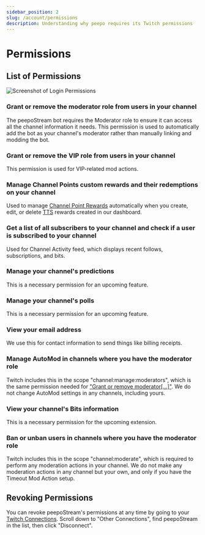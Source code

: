 ```yaml
---
sidebar_position: 2
slug: /account/permissions
description: Understanding why peepo requires its Twitch permissions
---
```


# Permissions

## List of Permissions

![Screenshot of Login Permissions](@site/static/img/Twitch_Permissions.png)

### Grant or remove the moderator role from users in your channel

The peepoStream bot requires the Moderator role to ensure it can access all the channel information it needs. This permission is used to automatically add the bot as your channel's moderator rather than manually linking and modding the bot.  

### Grant or remove the VIP role from users in your channel

This permission is used for VIP-related mod actions. 

### Manage Channel Points custom rewards and their redemptions on your channel

Used to manage [Channel Point Rewards](https://dashboard.twitch.tv/viewer-rewards/channel-points/rewards) automatically when you create, edit, or delete [TTS](/tts/create) rewards created in our dashboard.

### Get a list of all subscribers to your channel and check if a user is subscribed to your channel

Used for Channel Activity feed, which displays recent follows, subscriptions, and bits.

### Manage your channel's predictions

This is a necessary permission for an upcoming feature.

### Manage your channel's polls

This is a necessary permission for an upcoming feature.

### View your email address

We use this for contact information to send things like billing receipts.

### Manage AutoMod in channels where you have the moderator role

Twitch includes this in the scope "channel:manage:moderators", which is the same permission needed for ["Grant or remove moderator[...]"](#grant-or-remove-the-moderator-role-from-users-in-your-channel). We do not change AutoMod settings in any channels, including yours.

### View your channel's Bits information

This is a necessary permission for the upcoming extension.

### Ban or unban users in channels where you have the moderator role

Twitch includes this in the scope "channel:moderate", which is required to perform any moderation actions in your channel. We do not make any moderation actions in any channel but your own, and only if you have the Timeout Mod Action setup.

## Revoking Permissions

You can revoke peepoStream's permissions at any time by going to your [Twitch Connections](https://www.twitch.tv/settings/connections). Scroll down to "Other Connections", find peepoStream in the list, then click "Disconnect".